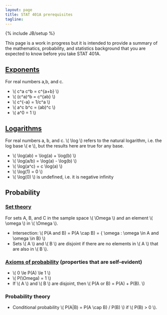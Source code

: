 ```yaml
---
layout: page
title: STAT 401A prerequisites
tagline: 
---
```

{% include JB/setup %}

<head>
    <script type="text/javascript"
            src="http://cdn.mathjax.org/mathjax/latest/MathJax.js?config=TeX-AMS-MML_HTMLorMML">
    </script>
</head>

This page is a work in progress but it is intended to provide a summary of the mathematics, probability, and statistics background that you are expected to know before you take STAT 401A. 

## [Exponents](http://hotmath.com/hotmath_help/topics/properties-of-exponents.html)

For real numbers a,b, and c.

- \\( c^a c^b = c^{a+b} \\)
- \\( (c^a)^b = c^{ab} \\)
- \\( c^{-a} = 1/c^a \\)
- \\( a^c b^c = (ab)^c \\)
- \\( a^0 = 1 \\)

## [Logarithms](http://www.andrews.edu/~calkins/math/webtexts/numb17.htm)

For real numbers a, b, and c. \\( \log \\) refers to the natural logarithm, i.e. the log base \\( e \\), but the results here are true for any base.

- \\( \log(ab) = \log(a) + \log(b) \\)
- \\( \log(a/b) = \log(a) - \log(b) \\)
- \\( \log(a^c) = c \log(a) \\)
- \\( \log(1) = 0 \\)
- \\( \log(0) \\) is undefined, i.e. it is negative infinity

## Probability


### [Set theory](http://en.wikipedia.org/wiki/Set_theory)

For sets A, B, and C in the sample space \\( \Omega \\) and an element \\( \omega \\) in \\( \Omega \\). 

- Intersection: \\( P(A and B) = P(A \cap B) = \{ \omega : \omega \in A and \omega \in B\} \\)
- Sets \\( A \\) and \\( B \\) are disjoint if there are no elements in \\( A \\) that are also in \\( B \\). 

### [Axioms of probability](http://en.wikipedia.org/wiki/Probability_axioms) (properties that are self-evident)

- \\( 0 \le P(A) \le 1 \\)
- \\( P(\Omega) = 1 \\)
- If \\( A \\) and \\( B \\) are disjoint, then \\( P(A or B) = P(A) + P(B). \\)

### Probability theory

- Conditional probability \\( P(A|B) = P(A \cap B) / P(B) \\) if \\( P(B) > 0 \\).




